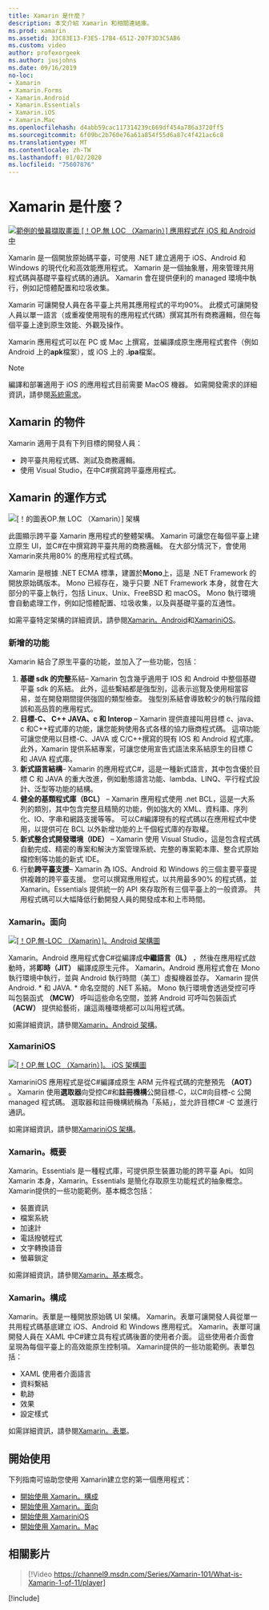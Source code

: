 ```yaml
---
title: Xamarin 是什麼？
description: 本文介紹 Xamarin 和相關連結庫。
ms.prod: xamarin
ms.assetid: 33C83E13-F3E5-17B4-6512-207F3D3C5AB6
ms.custom: video
author: profexorgeek
ms.author: jusjohns
ms.date: 09/16/2019
no-loc:
- Xamarin
- Xamarin.Forms
- Xamarin.Android
- Xamarin.Essentials
- Xamarin.iOS
- Xamarin.Mac
ms.openlocfilehash: d4abb59cac117314239c669df454a786a3720ff5
ms.sourcegitcommit: 6f09bc2b760e76a61a854f55d6a87c4f421ac6c8
ms.translationtype: MT
ms.contentlocale: zh-TW
ms.lasthandoff: 01/02/2020
ms.locfileid: "75607876"
---
```

# <a name="what-is-opno-locxamarin"></a>Xamarin 是什麼？

[![範例的螢幕擷取畫面 [！OP.無 LOC （Xamarin）] 應用程式在 iOS 和 Android 中](what-is-xamarin-images/xamarin-app-cropped.png)](what-is-xamarin-images/xamarin-app.png#lightbox)

Xamarin 是一個開放原始碼平臺，可使用 .NET 建立適用于 iOS、Android 和 Windows 的現代化和高效能應用程式。 Xamarin 是一個抽象層，用來管理共用程式碼與基礎平臺程式碼的通訊。 Xamarin 會在提供便利的 managed 環境中執行，例如記憶體配置和垃圾收集。

Xamarin 可讓開發人員在各平臺上共用其應用程式的平均90%。 此模式可讓開發人員以單一語言（或重複使用現有的應用程式代碼）撰寫其所有商務邏輯，但在每個平臺上達到原生效能、外觀及操作。

Xamarin 應用程式可以在 PC 或 Mac 上撰寫，並編譯成原生應用程式套件（例如 Android 上的**apk**檔案），或 iOS 上的 **.ipa**檔案。

> [!NOTE]
> 編譯和部署適用于 iOS 的應用程式目前需要 MacOS 機器。 如需開發需求的詳細資訊，請參閱[系統需求](~/cross-platform/get-started/requirements.md#macos-requirements)。

## <a name="who-opno-locxamarin-is-for"></a>Xamarin 的物件

Xamarin 適用于具有下列目標的開發人員：

- 跨平臺共用程式碼、測試及商務邏輯。
- 使用 Visual Studio，在中C#撰寫跨平臺應用程式。

## <a name="how-opno-locxamarin-works"></a>Xamarin 的運作方式

![[！的圖表OP.無 LOC （Xamarin）] 架構](what-is-xamarin-images/xamarin-architecture.png)

此圖顯示跨平臺 Xamarin 應用程式的整體架構。 Xamarin 可讓您在每個平臺上建立原生 UI，並C#在中撰寫跨平臺共用的商務邏輯。 在大部分情況下，會使用 Xamarin來共用80% 的應用程式程式碼。

Xamarin 是根據 .NET ECMA 標準，建置於**Mono**上，這是 .NET Framework 的開放原始碼版本。 Mono 已經存在，幾乎只要 .NET Framework 本身，就會在大部分的平臺上執行，包括 Linux、Unix、FreeBSD 和 macOS。 Mono 執行環境會自動處理工作，例如記憶體配置、垃圾收集，以及與基礎平臺的互通性。

如需平臺特定架構的詳細資訊，請參閱[Xamarin。Android](#xamarinandroid)和[XamariniOS](#xamarinios)。

### <a name="added-features"></a>新增的功能

Xamarin 結合了原生平臺的功能，並加入了一些功能，包括：

1. **基礎 sdk 的完整**系結– Xamarin 包含幾乎適用于 IOS 和 Android 中整個基礎平臺 sdk 的系結。 此外，這些繫結都是強型別，這表示巡覽及使用相當容易，並在開發期間提供強固的類型檢查。 強型別系結會導致較少的執行階段錯誤和高品質的應用程式。
1. **目標-C、 C++ JAVA、c 和 Interop** – Xamarin 提供直接叫用目標 c、java、c 和C++程式庫的功能，讓您能夠使用各式各樣的協力廠商程式碼。 這項功能可讓您使用以目標-C、JAVA 或 C/C++撰寫的現有 IOS 和 Android 程式庫。 此外，Xamarin 提供系結專案，可讓您使用宣告式語法來系結原生的目標 C 和 JAVA 程式庫。
1. **新式語言結構**– Xamarin 的應用程式C#，這是一種新式語言，其中包含優於目標 C 和 JAVA 的重大改進，例如動態語言功能、lambda、LINQ、平行程式設計、泛型等功能的結構。
1. **健全的基類程式庫（BCL）** – Xamarin 應用程式使用 .net BCL，這是一大系列的類別，其中包含完整且精簡的功能，例如強大的 XML、資料庫、序列化、IO、字串和網路支援等等。 可以C#編譯現有的程式碼以在應用程式中使用，以提供可在 BCL 以外新增功能的上千個程式庫的存取權。
1. **新式整合式開發環境（IDE）** – Xamarin 使用 Visual Studio，這是包含程式碼自動完成、精密的專案和解決方案管理系統、完整的專案範本庫、整合式原始檔控制等功能的新式 IDE。
1. 行動**跨平臺支援**– Xamarin 為 IOS、Android 和 Windows 的三個主要平臺提供複雜的跨平臺支援。 您可以撰寫應用程式，以共用最多90% 的程式碼，並 Xamarin。Essentials 提供統一的 API 來存取所有三個平臺上的一般資源。 共用程式碼可以大幅降低行動開發人員的開發成本和上市時間。

### <a name="opno-locxamarinandroid"></a>Xamarin。面向

[![[！OP.無-LOC （Xamarin）]。Android 架構圖](what-is-xamarin-images/android-architecture-cropped.png)](what-is-xamarin-images/android-architecture.png#lightbox)

Xamarin。Android 應用程式會C#從編譯成**中繼語言（IL）** ，然後在應用程式啟動時，將**即時（JIT）** 編譯成原生元件。 Xamarin。Android 應用程式會在 Mono 執行環境中執行，並與 Android 執行時間（美工）虛擬機器並存。 Xamarin 提供 Android. * 和 JAVA. * 命名空間的 .NET 系結。 Mono 執行環境會透過受控可呼叫包裝函式 **（MCW）** 呼叫這些命名空間，並將 Android 可呼叫包裝函式 **（ACW）** 提供給藝術，讓這兩種環境都可以叫用程式碼。

如需詳細資訊，請參閱[Xamarin。Android 架構](~/android/internals/architecture.md)。

### <a name="opno-locxamarinios"></a>XamariniOS

[![[！OP.無 LOC （Xamarin）]。 iOS 架構圖](what-is-xamarin-images/ios-architecture-cropped.png)](what-is-xamarin-images/ios-architecture.png#lightbox)

XamariniOS 應用程式是從C#編譯成原生 ARM 元件程式碼的完整預先 **（AOT）** 。 Xamarin 使用**選取器**向受控C#和**註冊機構**公開目標-C，以C#向目標-c 公開 managed 程式碼。 選取器和註冊機構統稱為「系結」，並允許目標C# -C 並進行通訊。

如需詳細資訊，請參閱[XamariniOS 架構](~/ios/internals/architecture.md)。

### <a name="opno-locxamarinessentials"></a>Xamarin。概要

Xamarin。Essentials 是一種程式庫，可提供原生裝置功能的跨平臺 Api。 如同 Xamarin 本身，Xamarin。Essentials 是簡化存取原生功能程式的抽象概念。 Xamarin提供的一些功能範例。基本概念包括：

- 裝置資訊
- 檔案系統
- 加速計
- 電話撥號程式
- 文字轉換語音
- 螢幕鎖定

如需詳細資訊，請參閱[Xamarin。基本](~/essentials/index.md)概念。

### <a name="opno-locxamarinforms"></a>Xamarin。構成

Xamarin。表單是一種開放原始碼 UI 架構。 Xamarin。表單可讓開發人員從單一共用程式碼基底建立 iOS、Android 和 Windows 應用程式。 Xamarin。表單可讓開發人員在 XAML 中C#建立具有程式碼後置的使用者介面。 這些使用者介面會呈現為每個平臺上的高效能原生控制項。 Xamarin提供的一些功能範例。表單包括：

- XAML 使用者介面語言
- 資料繫結
- 軌跡
- 效果
- 設定樣式

如需詳細資訊，請參閱[Xamarin。表單](~/xamarin-forms/index.yml)。

## <a name="get-started"></a>開始使用

下列指南可協助您使用 Xamarin建立您的第一個應用程式：

- [開始使用 Xamarin。構成](~/xamarin-forms/index.yml)
- [開始使用 Xamarin。面向](~/android/index.yml)
- [開始使用 XamariniOS](~/ios/index.yml)
- [開始使用 Xamarin。Mac](~/mac/index.yml)

## <a name="related-video"></a>相關影片

> [!Video https://channel9.msdn.com/Series/Xamarin-101/What-is-Xamarin-1-of-11/player]

[!include[](~/essentials/includes/xamarin-show-essentials.md)]
